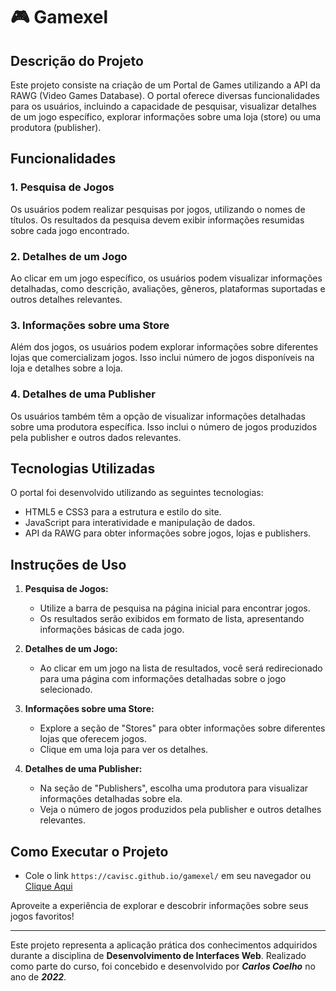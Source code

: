 # 🎮 Gamexel

## Descrição do Projeto

Este projeto consiste na criação de um Portal de Games utilizando a API da RAWG (Video Games Database). O portal oferece diversas funcionalidades para os usuários, incluindo a capacidade de pesquisar, visualizar detalhes de um jogo específico, explorar informações sobre uma loja (store) ou uma produtora (publisher).

## Funcionalidades

### 1. Pesquisa de Jogos

Os usuários podem realizar pesquisas por jogos, utilizando o nomes de títulos. Os resultados da pesquisa devem exibir informações resumidas sobre cada jogo encontrado.

### 2. Detalhes de um Jogo

Ao clicar em um jogo específico, os usuários podem visualizar informações detalhadas, como descrição, avaliações, gêneros, plataformas suportadas e outros detalhes relevantes.

### 3. Informações sobre uma Store

Além dos jogos, os usuários podem explorar informações sobre diferentes lojas que comercializam jogos. Isso inclui número de jogos disponíveis na loja e detalhes sobre a loja.

### 4. Detalhes de uma Publisher

Os usuários também têm a opção de visualizar informações detalhadas sobre uma produtora específica. Isso inclui o número de jogos produzidos pela publisher e outros dados relevantes.

## Tecnologias Utilizadas

O portal foi desenvolvido utilizando as seguintes tecnologias:

- HTML5 e CSS3 para a estrutura e estilo do site.
- JavaScript para interatividade e manipulação de dados.
- API da RAWG para obter informações sobre jogos, lojas e publishers.

## Instruções de Uso

1. **Pesquisa de Jogos:**

   - Utilize a barra de pesquisa na página inicial para encontrar jogos.
   - Os resultados serão exibidos em formato de lista, apresentando informações básicas de cada jogo.

2. **Detalhes de um Jogo:**

   - Ao clicar em um jogo na lista de resultados, você será redirecionado para uma página com informações detalhadas sobre o jogo selecionado.

3. **Informações sobre uma Store:**

   - Explore a seção de "Stores" para obter informações sobre diferentes lojas que oferecem jogos.
   - Clique em uma loja para ver os detalhes.

4. **Detalhes de uma Publisher:**
   - Na seção de "Publishers", escolha uma produtora para visualizar informações detalhadas sobre ela.
   - Veja o número de jogos produzidos pela publisher e outros detalhes relevantes.

## Como Executar o Projeto

- Cole o link `https://cavisc.github.io/gamexel/` em seu navegador ou [Clique Aqui](https://cavisc.github.io/gamexel/)

Aproveite a experiência de explorar e descobrir informações sobre seus jogos favoritos!

---

Este projeto representa a aplicação prática dos conhecimentos adquiridos durante a disciplina de **Desenvolvimento de Interfaces Web**. Realizado como parte do curso, foi concebido e desenvolvido por **_Carlos Coelho_** no ano de **_2022_**.
